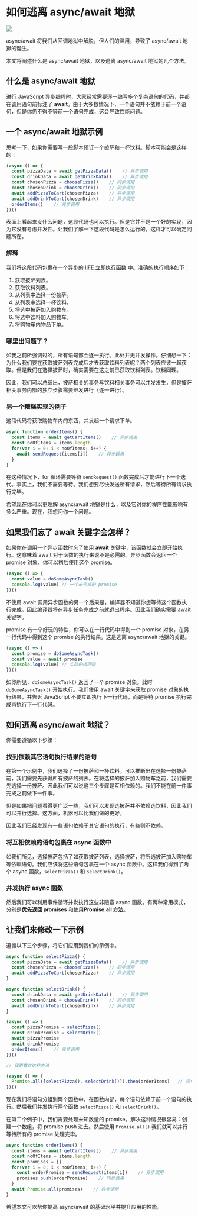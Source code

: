 # 如何逃离 async/await 地狱

![](http://o7ts2uaks.bkt.clouddn.com/1__3nDjjPTWn4ohLt96IcwCA.png)

async/await 将我们从回调地狱中解脱，但人们的滥用，导致了 async/await 地狱的诞生。

本文将阐述什么是 async/await 地狱，以及逃离 async/await 地狱的几个方法。

## 什么是 async/await 地狱

进行 JavaScript 异步编程时，大家经常需要逐一编写多个复杂语句的代码，并都在调用语句前标注了 **await**。由于大多数情况下，一个语句并不依赖于前一个语句，但是你仍不得不等前一个语句完成，这会导致性能问题。

## 一个 async/await 地狱示例

思考一下，如果你需要写一段脚本预订一个披萨和一杯饮料。脚本可能会是这样的：

```javascript
(async () => {
  const pizzaData = await getPizzaData()    // 异步调用
  const drinkData = await getDrinkData()    // 异步调用
  const chosenPizza = choosePizza()    // 同步调用
  const chosenDrink = chooseDrink()    // 同步调用
  await addPizzaToCart(chosenPizza)    // 异步调用
  await addDrinkToCart(chosenDrink)    // 异步调用
  orderItems()    // 异步调用
})()
```

表面上看起来没什么问题，这段代码也可以执行。但是它并不是一个好的实现，因为它没有考虑并发性。让我们了解一下这段代码是怎么运行的，这样才可以确定问题所在。

### 解释

我们将这段代码包裹在一个异步的 [IIFE 立即执行函数](https://developer.mozilla.org/en-US/docs/Glossary/IIFE) 中。准确的执行顺序如下：

1.  获取披萨列表。
2.  获取饮料列表。
3.  从列表中选择一份披萨。
4.  从列表中选择一杯饮料。
5.  将选中披萨加入购物车。
6.  将选中饮料加入购物车。
7.  将购物车内物品下单。

### 哪里出问题了？

如我之前所强调过的，所有语句都会逐一执行。此处并无并发操作。仔细想一下：为什么我们要在获取披萨列表完成后才去获取饮料列表呢？两个列表应该一起获取。但是我们在选择披萨时，确实需要在这之前已获取饮料列表。饮料同理。

因此，我们可以总结出，披萨相关的事务与饮料相关事务可以并发发生，但是披萨相关事务内部的独立步骤需要继发进行（逐一进行）。

### 另一个糟糕实现的例子

这段代码将获取购物车内的东西，并发起一个请求下单。

```javascript
async function orderItems() {
  const items = await getCartItems()    // 异步调用
  const noOfItems = items.length
  for(var i = 0; i < noOfItems; i++) {
    await sendRequest(items[i])    // 异步调用
  }
}
```

在这种情况下，for 循环需要等待 `sendRequest()` 函数完成后才能进行下一个迭代。事实上，我们不需要等待。我们想要尽快发送所有请求，然后等待所有请求执行完毕。

希望现在你可以更理解 async/await 地狱是什么，以及它对你的程序性能影响有多么严重。现在，我想问你一个问题。

## 如果我们忘了 await 关键字会怎样？

如果你在调用一个异步函数时忘了使用 **await** 关键字，该函数就会立即开始执行。这意味着 await 对于函数的执行来说不是必需的。异步函数会返回一个 promise 对象，你可以稍后使用这个 promise。

```javascript
(async () => {
  const value = doSomeAsyncTask()
  console.log(value) // 一个未完成的 promise
})()
```

不使用 await 调用异步函数的另一个后果是，编译器不知道你想等待这个函数执行完成。因此编译器将在异步任务完成之前就退出程序。因此我们确实需要 await 关键字。

promise 有一个好玩的特性，你可以在一行代码中得到一个 promise 对象，在另一行代码中得到这个 promise 的执行结果。这是逃离 async/await 地狱的关键。

```javascript
(async () => {
  const promise = doSomeAsyncTask()
  const value = await promise
  console.log(value) // 实际的返回值
})()
```

如你所见，`doSomeAsyncTask()` 返回了一个 promise 对象。此时 `doSomeAsyncTask()` 开始执行。我们使用 await 关键字来获取 promise 对象的执行结果，并告诉 JavaScript 不要立即执行下一行代码，而是等待 promise 执行完成再执行下一行代码。

## 如何逃离 async/await 地狱？

你需要遵循以下步骤：

### 找到依赖其它语句执行结果的语句

在第一个示例中，我们选择了一份披萨和一杯饮料。可以推断出在选择一份披萨前，我们需要先获得所有披萨的列表。在将选择的披萨加入购物车之前，我们需要先选择一份披萨。因此我们可以说这三个步骤是互相依赖的。我们不能在前一件事完成之前做下一件事。

但是如果把问题看得更广泛一些，我们可以发现选披萨并不依赖选饮料，因此我们可以并行选择。这方面，机器可以比我们做的更好。

因此我们已经发现有一些语句依赖于其它语句的执行，有些则不依赖。

### 将互相依赖的语句包裹在 async 函数中

如我们所见，选择披萨包括了如获取披萨列表，选择披萨，将所选披萨加入购物车等依赖语句。我们应该将这些语句包裹在一个 async 函数中。这样我们得到了两个 async 函数，`selectPizza()` 和 `selectDrink()`。

### 并发执行 async 函数

然后我们可以利用事件循环并发执行这些非阻塞 async 函数。有两种常用模式，分别是**优先返回 promises** 和使用**Promise.all 方法**。

## 让我们来修改一下示例

遵循以下三个步骤，将它们应用到我们的示例中。

```javascript
async function selectPizza() {
  const pizzaData = await getPizzaData()    // 异步调用
  const chosenPizza = choosePizza()    // 同步调用
  await addPizzaToCart(chosenPizza)    // 异步调用
}

async function selectDrink() {
  const drinkData = await getDrinkData()    // 异步调用
  const chosenDrink = chooseDrink()    // 同步调用
  await addDrinkToCart(chosenDrink)    // 异步调用
}

(async () => {
  const pizzaPromise = selectPizza()
  const drinkPromise = selectDrink()
  await pizzaPromise
  await drinkPromise
  orderItems()    // 异步调用
})()

// 我更喜欢这种方法

(async () => {
  Promise.all([selectPizza(), selectDrink()]).then(orderItems)   // 异步调用
})()
```

现在我们将语句分组到两个函数中。在函数内部，每个语句依赖于前一个语句的执行。然后我们并发执行两个函数 `selectPizza()` 和 `selectDrink()`。

在第二个例子中，我们需要处理未知数量的 promise。解决这种情况很容易：创建一个数组，将 promise push 进去。然后使用 `Promise.all()` 我们就可以并行等待所有的 promise 处理完毕。

```javascript
async function orderItems() {
  const items = await getCartItems()    // 异步调用
  const noOfItems = items.length
  const promises = []
  for(var i = 0; i < noOfItems; i++) {
    const orderPromise = sendRequest(items[i])    // 异步调用
    promises.push(orderPromise)    // 同步调用
  }
  await Promise.all(promises)    // 异步调用
}
```

希望本文可以帮你提高 async/await 的基础水平并提升应用的性能。

